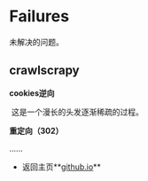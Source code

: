 # Failures

未解决的问题。



## crawlscrapy



**cookies逆向**

​	这是一个漫长的头发逐渐稀疏的过程。

**重定向（302）**





......









- 返回主页**[github.io](https://github.com/lucky9xiao/github.io)**

